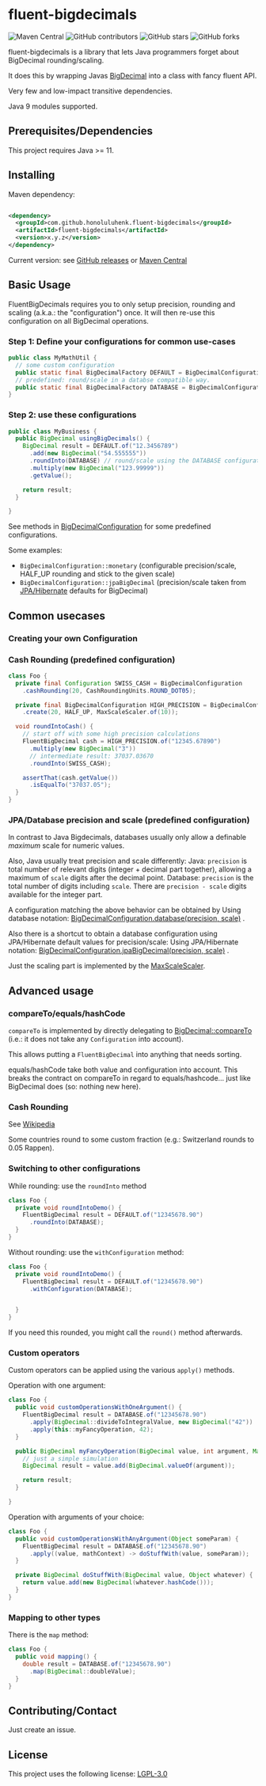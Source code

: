 # fluent-bigdecimals

![Maven Central](https://img.shields.io/maven-central/v/com.github.honoluluhenk.fluent-bigdecimals/fluent-bigdecimals)
![GitHub contributors](https://img.shields.io/github/contributors/HonoluluHenk/fluent-bigdecimals)
![GitHub stars](https://img.shields.io/github/stars/HonoluluHenk/fluent-bigdecimals?style=social)
![GitHub forks](https://img.shields.io/github/forks/HonoluluHenk/fluent-bigdecimals?style=social)

fluent-bigdecimals is a library that lets Java programmers forget about BigDecimal rounding/scaling.

It does this by wrapping
Javas [BigDecimal](https://docs.oracle.com/javase/8/docs/api/java/math/BigDecimal.html#compareTo-java.math.BigDecimal-)
into a class with fancy fluent API.

Very few and low-impact transitive dependencies.

Java 9 modules supported.

## Prerequisites/Dependencies

This project requires Java >= 11.

## Installing

Maven dependency:

```xml

<dependency>
  <groupId>com.github.honoluluhenk.fluent-bigdecimals</groupId>
  <artifactId>fluent-bigdecimals</artifactId>
  <version>x.y.z</version>
</dependency>
```

Current version: see [GitHub releases](https://github.com/HonoluluHenk/fluent-bigdecimals/releases)
or [Maven Central](https://search.maven.org/search?q=g:com.github.honoluluhenk.fluent-bigdecimals%20a:fluent-bigdecimals)

## Basic Usage

FluentBigDecimals requires you to only setup precision, rounding and scaling (a.k.a.: the "configuration") once. It will
then re-use this configuration on all BigDecimal operations.

### Step 1: Define your configurations for common use-cases

```java
public class MyMathUtil {
  // some custom configuration
  public static final BigDecimalFactory DEFAULT = BigDecimalConfiguration.factory(DEFAULT_MATH_CONTEXT, new MaxPrecisionScaler());
  // predefined: round/scale in a databse compatible way.
  public static final BigDecimalFactory DATABASE = BigDecimalConfiguration.jpaBigDecimal();
}

```

### Step 2: use these configurations

```java
public class MyBusiness {
  public BigDecimal usingBigDecimals() {
    BigDecimal result = DEFAULT.of("12.3456789")
      .add(new BigDecimal("54.555555"))
      .roundInto(DATABASE) // round/scale using the DATABASE configuration and use it for future operations
      .multiply(new BigDecimal("123.99999"))
      .getValue();

    return result;
  }

}
```

See methods
in [BigDecimalConfiguration](src/main/java/com/github/honoluluhenk/fluentbigdecimals/BigDecimalConfiguration.java)
for some predefined configurations.

Some examples:

* `BigDecimalConfiguration::monetary` (configurable precision/scale, HALF_UP rounding and stick to the given scale)
* `BigDecimalConfiguration::jpaBigDecimal` (precision/scale taken
  from [JPA/Hibernate](https://de.wikipedia.org/wiki/Java_Persistence_API) defaults for BigDecimal)

## Common usecases

### Creating your own Configuration

### Cash Rounding (predefined configuration)

```java
class Foo {
  private final Configuration SWISS_CASH = BigDecimalConfiguration
    .cashRounding(20, CashRoundingUnits.ROUND_DOT05);

  private final BigDecimalConfiguration HIGH_PRECISION = BigDecimalConfiguration
    .create(20, HALF_UP, MaxScaleScaler.of(10));

  void roundIntoCash() {
    // start off with some high precision calculations
    FluentBigDecimal cash = HIGH_PRECISION.of("12345.67890")
      .multiply(new BigDecimal("3"))
      // intermediate result: 37037.03670
      .roundInto(SWISS_CASH);

    assertThat(cash.getValue())
      .isEqualTo("37037.05");
  }
}
```

### JPA/Database precision and scale (predefined configuration)

In contrast to Java Bigdecimals, databases usually only allow a definable *maximum* scale for numeric values.

Also, Java usually treat precision and scale differently:
Java: `precision` is total number of relevant digits (integer + decimal part together), allowing a maximum of `scale`
digits after the decimal point.
Database: `precision` is the total number of digits including `scale`. There are `precision - scale` digits available
for the integer part.

A configuration matching the above behavior can be obtained by Using database notation:
[BigDecimalConfiguration.database(precision, scale)](src/main/java/com/github/honoluluhenk/fluentbigdecimals/BigDecimalConfiguration.java)
.

Also there is a shortcut to obtain a database configuration using JPA/Hibernate default values for precision/scale:
Using JPA/Hibernate notation:
[BigDecimalConfiguration.jpaBigDecimal(precision, scale)](src/main/java/com/github/honoluluhenk/fluentbigdecimals/BigDecimalConfiguration.java)
.

Just the scaling part is implemented by
the [MaxScaleScaler](src/main/java/com/github/honoluluhenk/fluentbigdecimals/scaler/MaxScaleScaler.java).

###

## Advanced usage

### compareTo/equals/hashCode

`compareTo` is implemented by directly delegating
to [BigDecimal::compareTo](https://docs.oracle.com/javase/8/docs/api/java/math/BigDecimal.html#compareTo-java.math.BigDecimal-)
(i.e.: it does not take any `Configuration` into account).

This allows putting a `FluentBigDecimal` into anything that needs sorting.

equals/hashCode take both value and configuration into account. This breaks the contract on compareTo in regard to
equals/hashcode... just like BigDecimal does (so: nothing new here).

### Cash Rounding

See [Wikipedia](https://en.wikipedia.org/wiki/Cash_rounding)

Some countries round to some custom fraction (e.g.: Switzerland rounds to 0.05 Rappen).

### Switching to other configurations

While rounding: use the `roundInto` method

```java
class Foo {
  private void roundIntoDemo() {
    FluentBigDecimal result = DEFAULT.of("12345678.90")
      .roundInto(DATABASE);
  }
}
```

Without rounding: use the `withConfiguration` method:

```java
class Foo {
  private void roundIntoDemo() {
    FluentBigDecimal result = DEFAULT.of("12345678.90")
      .withConfiguration(DATABASE);


  }
}
```

If you need this rounded, you might call the `round()` method afterwards.

### Custom operators

Custom operators can be applied using the various `apply()` methods.

Operation with one argument:

```java
class Foo {
  public void customOperationsWithOneArgument() {
    FluentBigDecimal result = DATABASE.of("12345678.90")
      .apply(BigDecimal::divideToIntegralValue, new BigDecimal("42"))
      .apply(this::myFancyOperation, 42);
  }

  public BigDecimal myFancyOperation(BigDecimal value, int argument, MathContext mc) {
    // just a simple simulation
    BigDecimal result = value.add(BigDecimal.valueOf(argument));

    return result;
  }

}
```

Operation with arguments of your choice:

```java
class Foo {
  public void customOperationsWithAnyArgument(Object someParam) {
    FluentBigDecimal result = DATABASE.of("12345678.90")
      .apply((value, mathContext) -> doStuffWith(value, someParam));
  }

  private BigDecimal doStuffWith(BigDecimal value, Object whatever) {
    return value.add(new BigDecimal(whatever.hashCode()));
  }
}
```

### Mapping to other types

There is the `map` method:

```java
class Foo {
  public void mapping() {
    double result = DATABASE.of("12345678.90")
      .map(BigDecimal::doubleValue);
  }
}
```

## Contributing/Contact

Just create an issue.

## License

This project uses the following license: [LGPL-3.0](https://www.gnu.org/licenses/lgpl-3.0-standalone.html)
